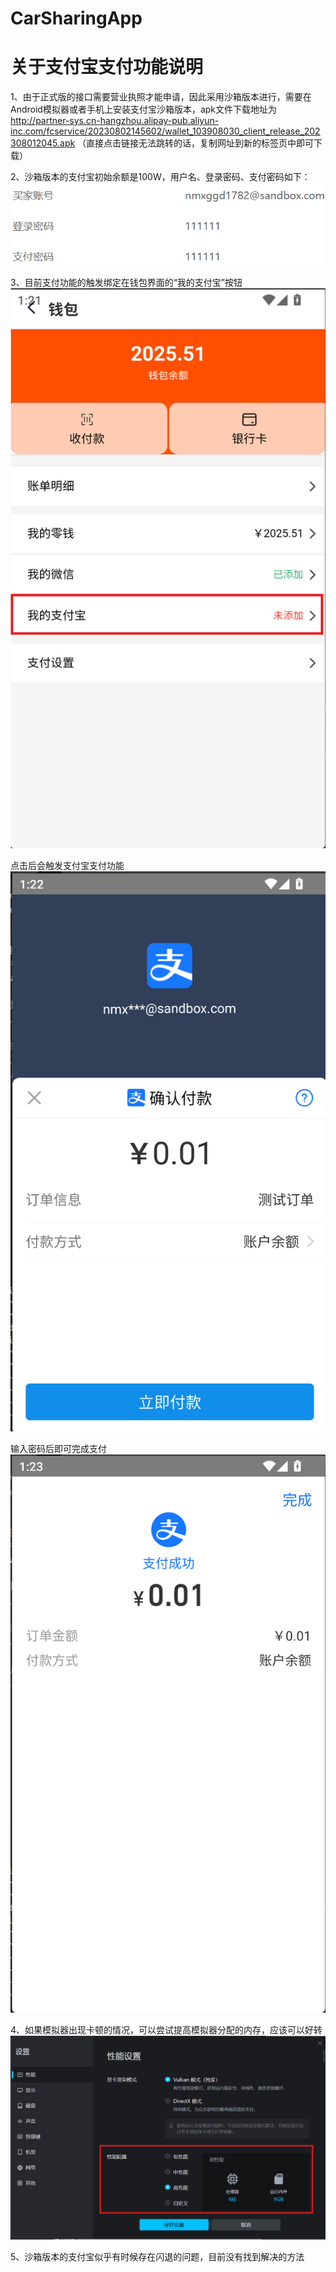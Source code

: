 # CarSharingApp

# 关于支付宝支付功能说明
1、由于正式版的接口需要营业执照才能申请，因此采用沙箱版本进行，需要在Android模拟器或者手机上安装支付宝沙箱版本，apk文件下载地址为 http://partner-sys.cn-hangzhou.alipay-pub.aliyun-inc.com/fcservice/20230802145602/wallet_103908030_client_release_202308012045.apk
（直接点击链接无法跳转的话，复制网址到新的标签页中即可下载）

2、沙箱版本的支付宝初始余额是100W，用户名、登录密码、支付密码如下：
![alt text](readme_img/image.png)

3、目前支付功能的触发绑定在钱包界面的“我的支付宝”按钮
![alt text](readme_img/image-1.png)

点击后会触发支付宝支付功能
![alt text](readme_img/image-2.png)

输入密码后即可完成支付
![alt text](readme_img/image-3.png)

4、如果模拟器出现卡顿的情况，可以尝试提高模拟器分配的内存，应该可以好转
![alt text](readme_img/image-5.png)

5、沙箱版本的支付宝似乎有时候存在闪退的问题，目前没有找到解决的方法